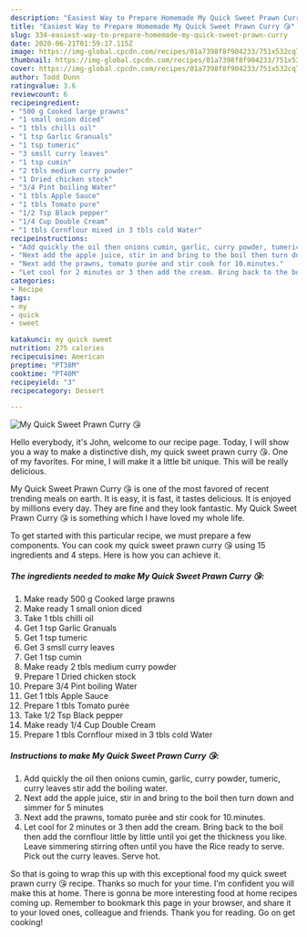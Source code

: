 ```yaml
---
description: "Easiest Way to Prepare Homemade My Quick Sweet Prawn Curry 😘"
title: "Easiest Way to Prepare Homemade My Quick Sweet Prawn Curry 😘"
slug: 334-easiest-way-to-prepare-homemade-my-quick-sweet-prawn-curry
date: 2020-06-21T01:59:17.115Z
image: https://img-global.cpcdn.com/recipes/01a7398f8f904233/751x532cq70/my-quick-sweet-prawn-curry-😘-recipe-main-photo.jpg
thumbnail: https://img-global.cpcdn.com/recipes/01a7398f8f904233/751x532cq70/my-quick-sweet-prawn-curry-😘-recipe-main-photo.jpg
cover: https://img-global.cpcdn.com/recipes/01a7398f8f904233/751x532cq70/my-quick-sweet-prawn-curry-😘-recipe-main-photo.jpg
author: Todd Dunn
ratingvalue: 3.6
reviewcount: 6
recipeingredient:
- "500 g Cooked large prawns"
- "1 small onion diced"
- "1 tbls chilli oil"
- "1 tsp Garlic Granuals"
- "1 tsp tumeric"
- "3 smsll curry leaves"
- "1 tsp cumin"
- "2 tbls medium curry powder"
- "1 Dried chicken stock"
- "3/4 Pint boiling Water"
- "1 tbls Apple Sauce"
- "1 tbls Tomato pure"
- "1/2 Tsp Black pepper"
- "1/4 Cup Double Cream"
- "1 tbls Cornflour mixed in 3 tbls cold Water"
recipeinstructions:
- "Add quickly the oil then onions cumin, garlic, curry powder, tumeric, curry leaves stir add the boiling water."
- "Next add the apple juice, stir in and bring to the boil then turn down and simmer for 5 minutes"
- "Next add the prawns, tomato purèe and stir cook for 10.minutes."
- "Let cool for 2 minutes or 3 then add the cream. Bring back to the boil then add the cornflour little by little until yoi get the thickness you like. Leave simmering stirring often until you have the Rice ready to serve. Pick out the curry leaves. Serve hot."
categories:
- Recipe
tags:
- my
- quick
- sweet

katakunci: my quick sweet 
nutrition: 275 calories
recipecuisine: American
preptime: "PT38M"
cooktime: "PT40M"
recipeyield: "3"
recipecategory: Dessert

---
```



![My Quick Sweet Prawn Curry 😘](https://img-global.cpcdn.com/recipes/01a7398f8f904233/751x532cq70/my-quick-sweet-prawn-curry-😘-recipe-main-photo.jpg)

Hello everybody, it's John, welcome to our recipe page. Today, I will show you a way to make a distinctive dish, my quick sweet prawn curry 😘. One of my favorites. For mine, I will make it a little bit unique. This will be really delicious.



My Quick Sweet Prawn Curry 😘 is one of the most favored of recent trending meals on earth. It is easy, it is fast, it tastes delicious. It is enjoyed by millions every day. They are fine and they look fantastic. My Quick Sweet Prawn Curry 😘 is something which I have loved my whole life.


To get started with this particular recipe, we must prepare a few components. You can cook my quick sweet prawn curry 😘 using 15 ingredients and 4 steps. Here is how you can achieve it.

<!--inarticleads1-->

##### The ingredients needed to make My Quick Sweet Prawn Curry 😘:

1. Make ready 500 g Cooked large prawns
1. Make ready 1 small onion diced
1. Take 1 tbls chilli oil
1. Get 1 tsp Garlic Granuals
1. Get 1 tsp tumeric
1. Get 3 smsll curry leaves
1. Get 1 tsp cumin
1. Make ready 2 tbls medium curry powder
1. Prepare 1 Dried chicken stock
1. Prepare 3/4 Pint boiling Water
1. Get 1 tbls Apple Sauce
1. Prepare 1 tbls Tomato purée
1. Take 1/2 Tsp Black pepper
1. Make ready 1/4 Cup Double Cream
1. Prepare 1 tbls Cornflour mixed in 3 tbls cold Water




<!--inarticleads2-->

##### Instructions to make My Quick Sweet Prawn Curry 😘:

1. Add quickly the oil then onions cumin, garlic, curry powder, tumeric, curry leaves stir add the boiling water.
1. Next add the apple juice, stir in and bring to the boil then turn down and simmer for 5 minutes
1. Next add the prawns, tomato purèe and stir cook for 10.minutes.
1. Let cool for 2 minutes or 3 then add the cream. Bring back to the boil then add the cornflour little by little until yoi get the thickness you like. Leave simmering stirring often until you have the Rice ready to serve. Pick out the curry leaves. Serve hot.




So that is going to wrap this up with this exceptional food my quick sweet prawn curry 😘 recipe. Thanks so much for your time. I'm confident you will make this at home. There is gonna be more interesting food at home recipes coming up. Remember to bookmark this page in your browser, and share it to your loved ones, colleague and friends. Thank you for reading. Go on get cooking!
